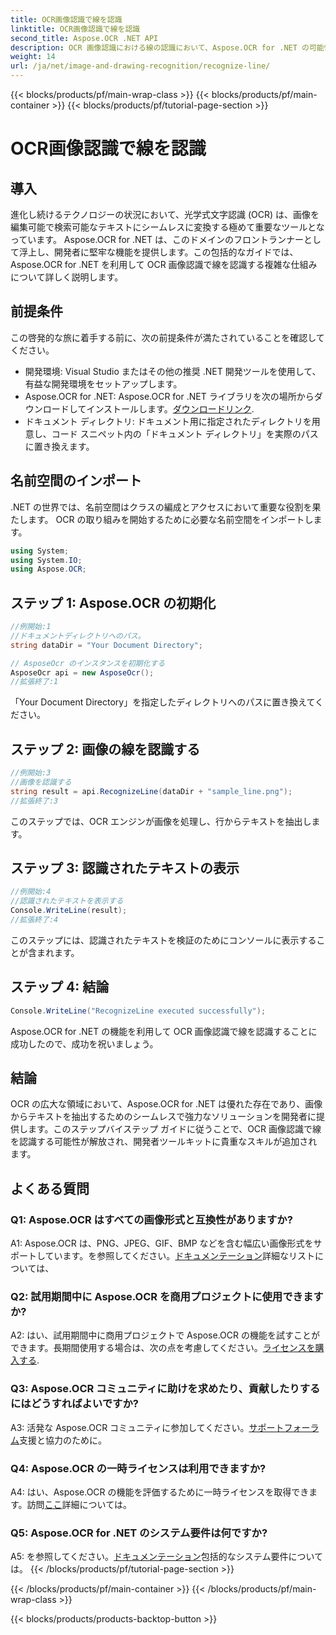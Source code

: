 ```yaml
---
title: OCR画像認識で線を認識
linktitle: OCR画像認識で線を認識
second_title: Aspose.OCR .NET API
description: OCR 画像認識における線の認識において、Aspose.OCR for .NET の可能性を解き放ちます。画像からシームレスにテキストを抽出するための開発者向けガイド。
weight: 14
url: /ja/net/image-and-drawing-recognition/recognize-line/
---
```


{{< blocks/products/pf/main-wrap-class >}}
{{< blocks/products/pf/main-container >}}
{{< blocks/products/pf/tutorial-page-section >}}

# OCR画像認識で線を認識

## 導入

進化し続けるテクノロジーの状況において、光学式文字認識 (OCR) は、画像を編集可能で検索可能なテキストにシームレスに変換する極めて重要なツールとなっています。 Aspose.OCR for .NET は、このドメインのフロントランナーとして浮上し、開発者に堅牢な機能を提供します。この包括的なガイドでは、Aspose.OCR for .NET を利用して OCR 画像認識で線を認識する複雑な仕組みについて詳しく説明します。

## 前提条件

この啓発的な旅に着手する前に、次の前提条件が満たされていることを確認してください。

- 開発環境: Visual Studio またはその他の推奨 .NET 開発ツールを使用して、有益な開発環境をセットアップします。
-  Aspose.OCR for .NET: Aspose.OCR for .NET ライブラリを次の場所からダウンロードしてインストールします。[ダウンロードリンク](https://releases.aspose.com/ocr/net/).
- ドキュメント ディレクトリ: ドキュメント用に指定されたディレクトリを用意し、コード スニペット内の「ドキュメント ディレクトリ」を実際のパスに置き換えます。

## 名前空間のインポート

.NET の世界では、名前空間はクラスの編成とアクセスにおいて重要な役割を果たします。 OCR の取り組みを開始するために必要な名前空間をインポートします。

```csharp
using System;
using System.IO;
using Aspose.OCR;
```

## ステップ 1: Aspose.OCR の初期化

```csharp
//例開始:1
//ドキュメントディレクトリへのパス。
string dataDir = "Your Document Directory";

// AsposeOcr のインスタンスを初期化する
AsposeOcr api = new AsposeOcr();
//拡張終了:1
```

「Your Document Directory」を指定したディレクトリへのパスに置き換えてください。

## ステップ 2: 画像の線を認識する

```csharp
//例開始:3
//画像を認識する
string result = api.RecognizeLine(dataDir + "sample_line.png");
//拡張終了:3
```

このステップでは、OCR エンジンが画像を処理し、行からテキストを抽出します。

## ステップ 3: 認識されたテキストの表示

```csharp
//例開始:4
//認識されたテキストを表示する
Console.WriteLine(result);
//拡張終了:4
```

このステップには、認識されたテキストを検証のためにコンソールに表示することが含まれます。

## ステップ 4: 結論

```csharp
Console.WriteLine("RecognizeLine executed successfully");
```

Aspose.OCR for .NET の機能を利用して OCR 画像認識で線を認識することに成功したので、成功を祝いましょう。

## 結論

OCR の広大な領域において、Aspose.OCR for .NET は優れた存在であり、画像からテキストを抽出するためのシームレスで強力なソリューションを開発者に提供します。このステップバイステップ ガイドに従うことで、OCR 画像認識で線を認識する可能性が解放され、開発者ツールキットに貴重なスキルが追加されます。

## よくある質問

### Q1: Aspose.OCR はすべての画像形式と互換性がありますか?

 A1: Aspose.OCR は、PNG、JPEG、GIF、BMP などを含む幅広い画像形式をサポートしています。を参照してください。[ドキュメンテーション](https://reference.aspose.com/ocr/net/)詳細なリストについては、

### Q2: 試用期間中に Aspose.OCR を商用プロジェクトに使用できますか?

 A2: はい、試用期間中に商用プロジェクトで Aspose.OCR の機能を試すことができます。長期間使用する場合は、次の点を考慮してください。[ライセンスを購入する](https://purchase.aspose.com/buy).

### Q3: Aspose.OCR コミュニティに助けを求めたり、貢献したりするにはどうすればよいですか?

 A3: 活発な Aspose.OCR コミュニティに参加してください。[サポートフォーラム](https://forum.aspose.com/c/ocr/16)支援と協力のために。

### Q4: Aspose.OCR の一時ライセンスは利用できますか?

A4: はい、Aspose.OCR の機能を評価するために一時ライセンスを取得できます。訪問[ここ](https://purchase.aspose.com/temporary-license/)詳細については。

### Q5: Aspose.OCR for .NET のシステム要件は何ですか?

 A5: を参照してください。[ドキュメンテーション](https://reference.aspose.com/ocr/net/)包括的なシステム要件については。
{{< /blocks/products/pf/tutorial-page-section >}}

{{< /blocks/products/pf/main-container >}}
{{< /blocks/products/pf/main-wrap-class >}}

{{< blocks/products/products-backtop-button >}}
